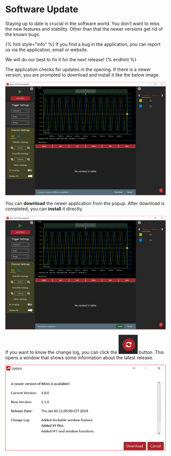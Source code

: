 # Software Update

Staying up to date is crucial in the software world. You don't want to miss the new features and stability. Other than that the newer versions get rid of the known bugs. 

{% hint style="info" %}
If you find a bug in the application, you can report us via the application, email or website. 

We will do our best to fix it for the next release!
{% endhint %}

The application checks for updates in the opening. If there is a newer version, you are prompted to download and install it like the below image.

![](../../../../.gitbook/assets/image%20%28112%29.png)

You can **download** the newer application from the popup. After download is completed, you can **install** it directly. 

![](../../../../.gitbook/assets/image%20%2885%29.png)

If you want to know the change log, you can click the ![](../../../../.gitbook/assets/image%20%2845%29.png) button. This opens a window that shows some information about the latest release.

![](../../../../.gitbook/assets/image%20%28171%29.png)

